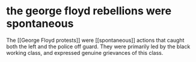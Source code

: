 # the george floyd rebellions were spontaneous

The [[George Floyd protests]] were [[spontaneous]] actions that caught both the left and the police off guard. They were primarily led by the black working class, and expressed genuine grievances of this class.
